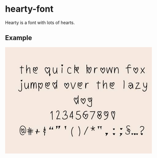 # hearty-font
Hearty is a font with lots of hearts. 

## Example
![Example](https://raw.githubusercontent.com/raninninn/hearty-font/main/example.jpeg)
